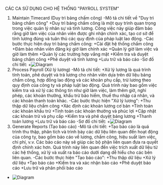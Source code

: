CÁC CA SỬ DỤNG CHO HỆ THỐNG "PAYROLL SYSTEM"
1. Maintain Timecard (Duy trì bảng chấm công)
-Mô tả chi tiết về "Duy trì bảng chấm công"
+Duy trì bảng chấm công là một quy trình quan trọng trong việc quản lý nhân sự và tính lương. Công việc này giúp đảm bảo rằng giờ làm việc của nhân viên được ghi nhận chính xác, tạo cơ sở để tính lương đúng và tuân thủ các quy định của pháp luật lao động.
-Các bước thực hiện duy trì bảng chấm công:
+Cài đặt hệ thống chấm công
+Đảm bảo nhân viên đăng ký giờ làm chính xác
+Quản lý giờ làm việc và giờ làm thêm
+Quản lý các trường hợp vắng mặt
+Kiểm tra và duyệt bảng chấm công
+Phê duyệt và tính lương
+Lưu trữ và báo cáo
-Sơ đồ chi tiết:
+![Diagram](https://www.planttext.com/api/plantuml/png/Z9J1IiD048RlUOgX9mLz0I5Ih491ARND2yGa987i9gIRG8xYGJpsw46e5WyMIXK48Q5uMEbxx1Fu2iucLPgQbDp2yl__V3Cxc-_iiprYUiWYuYcwmVmGpaZW-ObbWJu2YmIAHPdB4cXrHNOBcYEoCRMXuuZqcK27lrEx9PMQIwoE7fh3PCGiycSw4Tazz54yfz1p-1E5eSZUSaTtK1sjyJbru6BrkdfSP_Vr9FGzRnsjgEewAdRvZ89He1WI1LHLGMOuFDu2WgDVv48NyudVJ1dgofO0BTs1b65N0L3P70DJP0lmN6maAX7bkETuVaE0XNgjJf9ZQXLE0tSTeXQAT0gnoAvt0rv6gAFWyINOA7d0hmd1-QBQQ4QsOMCEdv7QeKNOgu7bW_-MBP9Of0iK4v5-i6OG9STUpyQDkeF0uI_10U1oaVq6L8WYhuEvj1INmvr62Kw4mPLaj9lUtmvN0vwgMbzZFWMpYCt1QbTn9sdfNPMhrgvfgNGve2fnawkw4xmyOFcJzuedhoXjYvhoV_G3003__mC0)
2. Process Payroll (Xử lý lương)
-Mô tả chi tiết:
+Xử lý lương là quá trình tính toán, phê duyệt và trả lương cho nhân viên dựa trên dữ liệu bảng chấm công, hợp đồng lao động và các khoản phụ cấp, trừ lương theo quy định của công ty và pháp luật lao động. Quá trình này bao gồm việc kiểm tra và xử lý các thông tin như giờ làm việc, làm thêm giờ, nghỉ phép, các khoản thưởng, khấu trừ bảo hiểm, thuế thu nhập cá nhân, và các khoản thanh toán khác.
-Các bước thực hiện "Xử lý lương":
+Thu thập dữ liệu chấm công
+Xác định các khoản lương cơ bản
+Tính toán các khoản khấu trừ
+Tính toán các khoản thưởng và phúc lợi
+Cập nhật các khoản trừ và phụ cấp
+Kiểm tra và phê duyệt bảng lương
+Thanh toán lương
+Lưu trữ và báo cáo
-Sơ đồ chi tiết:
+![Diagram](https://www.planttext.com/api/plantuml/png/Z5InQkD04Etr5KFgv0S2FaBC4SC54n8NQUMrq0fBAoEl0YgF52bIkKmHpefnayCa1rTvYnHh_1_x1VSBDxjhox9aWIi9TjwRzzxCxZ_nTJ7cRiBJA7HSmkC4laUZCCuy3zmnUD78yHWFU0OdRQgMymZQyY_peQF44_Ie4XFcd-ZANX1vRJSPt6LZxaK5w5A95xX1v891byet1dTA_368pcrHLMQ3dbmm2jVhptM-uRvnioGEmmfrrzTq7JdTL5swREWuhHOIfS1ron4CbFY0C43w58ZLJup-Lij1Rt3shI8Spk5AYKM01AQE1mnynBz2AASHF6WgubGmoDAvHMGxHGJ1BisDZS1xcHDOJPHuHgEXDGfadKDVBMTCQqCw9DtplSzVHpt8AOmmmhcjSFR11zXipZKY6w4vux7C6Uf6jKCQcov3xGNZJPJuhOKUsKKpnq0nZyVe5BDDrV9BVu3PEM4F_CLv7alOB6f8yQXcWjFrfnA_qAZDIIu9X4hCWgFIBYr3GNHQPZbMTWDQg_rXma4JxbRYEmpI33U8sy7unQmQ9PSuzY5rVTM5hRHOJUGC-2x0pSLoYq1hMlJrEtHx2DKc7banhQqa0q2WleSePLl6qSFFNPNkYs-1dUw7YQOlyrWlG7nm0QqnirLckNXPp46NErSDRAN-bLYT2uyDzDFv7m00__y30000)
3. Generate Reports (Tạo báo cáo)
-Mô tả chi tiết:
+Tạo báo cáo là quá trình thu thập, phân tích và trình bày các dữ liệu liên quan đến hoạt động của công ty, bao gồm báo cáo về lương, chấm công, hiệu suất làm việc, chi phí, v.v. Các báo cáo này sẽ giúp các bộ phận liên quan đưa ra quyết định chính xác hơn. Quá trình này liên quan đến việc trích xuất dữ liệu từ các hệ thống, xử lý và xuất ra báo cáo dưới dạng dễ hiểu cho các bên liên quan.
-Các bước thực hiện "Tạo báo cáo":
+Thu thập dữ liệu
+Xử lý dữ liệu
+Tạo báo cáo
+Kiểm tra và xác nhận báo cáo
+Phê duyệt báo cáo
+Lưu trữ và phân phối báo cáo
+ ![Diagram](https://www.planttext.com/api/plantuml/png/V9InRjim48PtFiN1S_C21Xm4rb03SGhNqP2LeGLBW4GfD5LKSuVE6RlL2Om21OmcG2OJHWO6UGy-GLwXHr9k947kGWs-_x_l_iFvJJsVhIGLiinIGfdC1Gp6Hls0MMnsMmwVOdt7uTAenm7G5KpcXwBFfTdTSvZglVlXWdAwZ0I9k4na1OE9KTyXZ8swvKi8q6kJGQ2V-D9LXqaM1LGiBgkLZB9-KQYtF8RfwyFhkbRDQ2NoDEs8d2i4HcqWDBjr3cEDJu2F4ysZ8XSopFEKaD48tKkGThG25aRzWJJ1dYMCHcGoXvFJ3XaCOOheLQkM-McOxKiwzUY0FaC81QPpN5KtQmtKsqkw458V0cdN7-_LLjcnhupQGght_KE_PuHsGObnCYGfZlB35_tpdtr3tBNoAvIvNdCd-Tf3uRVY5dTj5yViWsJ_i-rKroGVsXct3Hf9fIXF6lANMtqFqdewbdF4-fQ15DGpwpK3xe-X1UYZSxuDYO-UnUxZjCoeN_HTMklgUq7nHmobYSFY76xySM5Kv51uw3MBzMzOb1Lc9nkkbXnl1NSlRBQMl72dMzXpIlhGMvasjCTHPxsEX9n5V67_F_u2003__mC0)
